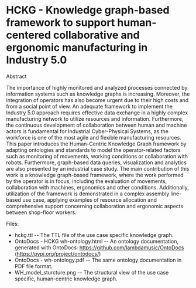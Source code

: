 # HCKG - Knowledge graph-based framework to support human-centered collaborative and ergonomic manufacturing in Industry 5.0

Abstract

The importance of highly monitored and analyzed processes connected by information systems such as knowledge graphs is increasing. 
Moreover, the integration of operators has also become urgent due to their high costs and from a social point of view. An adequate framework to implement the Industry 5.0 approach requires effective data exchange in a highly complex manufacturing network to utilize resources and information. Furthermore, the continuous development of collaboration between human and machine actors is fundamental for Industrial Cyber-Physical Systems, as the workforce is one of the most agile and flexible manufacturing resources. This paper introduces the Human-Centric Knowledge Graph framework by adapting ontologies and standards to model the operator-related factors such as monitoring of movements, working conditions or collaboration with robots. Furthermore, graph-based data queries, visualization and analytics are also presented by an industrial case study. The main contribution of this work is a knowledge graph-based framework, where the work performed by the operator is in focus, including the evaluation of movements, collaboration with machines, ergonomics and other conditions. Additionally, utilization of the framework is demonstrated in a complex assembly line-based use case,  applying examples of resource allocation and comprehensive support concerning collaboration and ergonomic aspects between shop-floor workers.

Files:
- hckg.ttl -- The TTL file of the use case specific knowledge graph.
- OntoDocs - HCKG wh-ontology.html -- An ontology documentation, generated with OntoDocs: https://github.com/lambdamusic/OntoDocs  (https://pypi.org/project/ontodocs/)
- OntoDocs - wh-ontology.pdf -- The same  ontology documentation in PDF file format.
- WH_model_sturcture.png  -- The structural view of the use case specific, human-centric knowledge graph.
